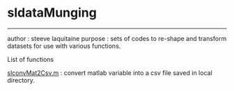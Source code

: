 # sldataMunging
----------------

author : steeve laquitaine
purpose : sets of codes to re-shape and transform datasets for use with various functions.

List of functions 

[slconvMat2Csv.m](sldataMunging/blob/master/slconvMatToCsv.m) : convert matlab variable into a csv file saved in local directory.
